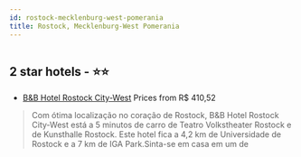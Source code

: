 ```yaml
---
id: rostock-mecklenburg-west-pomerania
title: Rostock, Mecklenburg-West Pomerania
---
```


<center><img src="https://i.travelapi.com/hotels/61000000/60610000/60605400/60605383/6adb26aa_z.jpg" alt="" /></center>


##  2 star hotels - ⭐️⭐️

-    [B&B Hotel Rostock City-West](https://us.hurb.com/hotels/rostock/b-b-hotel-rostock-city-west-HT-9GCQ?cmp=18055) Prices from R$ 410,52
   > Com ótima localização no coração de Rostock, B&B Hotel Rostock City-West está a 5 minutos de carro de Teatro Volkstheater Rostock e de Kunsthalle Rostock.  Este hotel fica a 4,2 km de Universidade de Rostock e a 7 km de IGA Park.Sinta-se em casa em um de 
